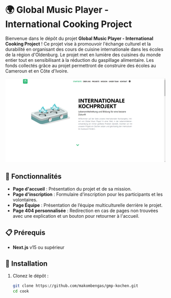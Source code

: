 # 🌍 Global Music Player - International Cooking Project

Bienvenue dans le dépôt du projet **Global Music Player - International Cooking Project** ! Ce projet vise à promouvoir l'échange culturel et la durabilité en organisant des cours de cuisine internationale dans les écoles de la région d'Oldenburg. Le projet met en lumière des cuisines du monde entier tout en sensibilisant à la réduction du gaspillage alimentaire. Les fonds collectés grâce au projet permettront de construire des écoles au Cameroun et en Côte d'Ivoire.

![Global Music Player - Homepage](public/images/cook.png)

## 🌟 Fonctionnalités

- **Page d'accueil** : Présentation du projet et de sa mission.
- **Page d'inscription** : Formulaire d'inscription pour les participants et les volontaires.
- **Page Équipe** : Présentation de l’équipe multiculturelle derrière le projet.
- **Page 404 personnalisée** : Redirection en cas de pages non trouvées avec une explication et un bouton pour retourner à l'accueil.

## 📋 Prérequis

- **Next.js** v15 ou supérieur


## 🚀 Installation

1. Clonez le dépôt :

   ```bash
   git clone https://github.com/makombengas/gmp-kochen.git
   cd cook
